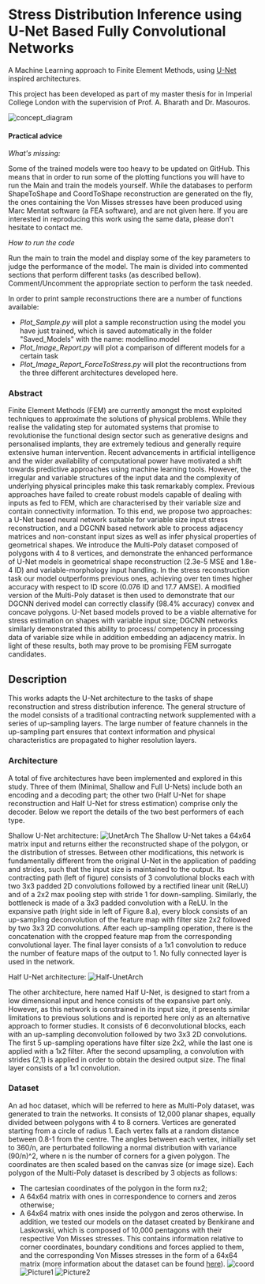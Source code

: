 # Stress Distribution Inference using U-Net Based Fully Convolutional Networks

A Machine Learning approach to Finite Element Methods, using [U-Net](https://github.com/zhixuhao/unet) inspired architectures.


This project has been developed as part of my master thesis for in Imperial College London with the supervision of Prof. A. Bharath and Dr. Masouros.

![concept_diagram](https://user-images.githubusercontent.com/30337324/61964160-26730100-afc5-11e9-9c13-95d752d206fb.jpeg)

#### Practical advice

*What's missing:*

Some of the trained models were too heavy to be updated on GitHub. This means that in order to run some of the 
plotting functions you will have to run the Main and train the models yourself.
While the databases to perform ShapeToShape and CoordToShape reconstruction are generated on the fly, the ones containing
the Von Misses stresses have been produced using Marc Mentat software (a FEA software), and are not given here. If you are
interested in reproducing this work using the same data, please don't hesitate to contact me.

*How to run the code*

Run the main to train the model and display some of the key parameters to judge the performance of the model.
The main is divided into commented sections that perform different tasks (as described bellow). Comment/Uncomment the 
appropriate section to perform the task needed.

In order to print sample reconstructions there are a number of functions available:
- *Plot_Sample.py* will plot a sample reconstruction using the model you have just trained, which is saved automatically
in the folder "Saved_Models" with the name: modellino.model
- *Plot_Image_Report.py* will plot a comparison of different models for a certain task
- *Plot_Image_Report_ForceToStress.py* will plot the recontructions from the three different architectures developed here.

### Abstract

Finite Element Methods (FEM) are currently amongst the most exploited techniques to approximate the solutions of physical 
problems. While they realise the validating step for automated systems that promise to revolutionise the functional design
sector such as generative designs and personalised implants, they are extremely tedious and generally require extensive 
human intervention. Recent advancements in artificial intelligence and the wider availability of computational power have
motivated a shift towards predictive approaches using machine learning tools. However, the irregular and variable structures
of the input data and the complexity of underlying physical principles make this task remarkably complex. Previous approaches
have failed to create robust models capable of dealing with inputs as fed to FEM, which are characterised by their variable 
size and contain connectivity information. To this end, we propose two approaches: a U-Net based neural network suitable for
variable size input stress reconstruction, and a DGCNN based network able to process adjacency matrices and non-constant 
input sizes as well as infer physical properties of geometrical shapes. We introduce the Multi-Poly dataset composed of 
polygons with 4 to 8 vertices, and demonstrate the enhanced performance of U-Net models in geometrical shape reconstruction
(2.3e-5 MSE and 1.8e-4 ID) and variable-morphology input handling. In the stress reconstruction task our model outperforms 
previous ones, achieving over ten times higher accuracy with respect to ID score (0.076 ID and 17.7 AMSE). A modified version
of the Multi-Poly dataset is then used to demonstrate that our DGCNN derived model can correctly classify (98.4% accuracy)
convex and concave polygons. U-Net based models proved to be a viable alternative for stress estimation on shapes with
variable input size; DGCNN networks similarly demonstrated this ability to process/ competency in processing data of variable
size while in addition embedding an adjacency matrix. In light of these results, both may prove to be promising FEM surrogate
candidates. 

## Description

This works adapts the U-Net architecture to the tasks of shape reconstruction and stress distribution inference. The general structure of the model consists of a traditional contracting network supplemented with a series of up-sampling layers. The large number of feature channels in the up-sampling part ensures that context information and physical characteristics are propagated to higher resolution layers. 

### Architecture

A total of five architectures have been implemented and explored in this study. Three of them (Minimal, Shallow and Full U-Nets) include both an encoding and a decoding part; the other two (Half U-Net for shape reconstruction and Half U-Net for stress estimation) comprise only the decoder. Below we report the details of the two best performers of each type. 

Shallow U-Net architecture:
![UnetArch](https://user-images.githubusercontent.com/30337324/61965127-6c30c900-afc7-11e9-8c12-6290aeb9995d.png)
The Shallow U-Net takes a 64x64 matrix input and returns either the reconstructed shape of the polygon, or the distribution of stresses. Between other modifications, this network is fundamentally different from the original U-Net in the application of padding and strides, such that the input size is maintained to the output.
Its contracting path (left of figure) consists of 3 convolutional blocks each with two 3x3 padded 2D convolutions followed by a rectified linear unit (ReLU) and of a 2x2 max pooling step with stride 1 for down-sampling. Similarly, the bottleneck is made of a 3x3 padded convolution with a ReLU. In the expansive path (right side in left of Figure 8.a), every block consists of an up-sampling deconvolution of the feature map with filter size 2x2 followed by two 3x3 2D convolutions. After each up-sampling operation, there is the concatenation with the cropped feature map from the corresponding convolutional layer. The final layer consists of a 1x1 convolution to reduce the number of feature maps of the output to 1. No fully connected layer is used in the network.

Half U-Net architecture:
![Half-UnetArch](https://user-images.githubusercontent.com/30337324/61965155-7a7ee500-afc7-11e9-87ee-ac0463f31a6a.png)

The other architecture, here named Half U-Net, is designed to start from a low dimensional input and hence consists of the expansive part only. However, as this network is constrained in its input size, it presents similar limitations to previous solutions and is reported here only as an alternative approach to former studies.
It consists of 6 deconvolutional blocks, each with an up-sampling deconvolution followed by two 3x3 2D convolutions. The first 5 up-sampling operations have filter size 2x2, while the last one is applied with a 1x2 filter. After the second upsampling, a convolution with strides (2,1) is applied in order to obtain the desired output size. The final layer consists of a 1x1 convolution.

### Dataset

An ad hoc dataset, which will be referred to here as Multi-Poly dataset, was generated to train the networks. It consists of 12,000 planar shapes, equally divided between polygons with 4 to 8 corners. Vertices are generated starting from a circle of radius 1. Each vertex falls at a random distance between 0.8-1 from the centre. The angles between each vertex, initially set to 360/n, are perturbated following a normal distribution with variance (90/n)^2, where n is the number of corners for a given polygon. The coordinates are then scaled based on the canvas size (or image size).
Each polygon of the Multi-Poly dataset is described by 3 objects as follows:
- The cartesian coordinates of the polygon in the form nx2;
- A 64x64 matrix with ones in correspondence to corners and zeros otherwise;
- A 64x64 matrix with ones inside the polygon and zeros otherwise. 
In addition, we tested our models on the dataset created by Benkirane and Laskowski, which is composed of 10,000 pentagons with their respective Von Misses stresses. This contains information relative to corner coordinates, boundary conditions and forces applied to them, and the corresponding Von Misses stresses in the form of a 64x64 matrix (more information about the dataset can be found [here](https://github.com/mlaskowski17/Exploring-Design-Spaces)).
![coord](https://user-images.githubusercontent.com/30337324/61965604-7e5f3700-afc8-11e9-8411-77acc86e910e.png)
![Picture1](https://user-images.githubusercontent.com/30337324/61965629-8919cc00-afc8-11e9-9e66-20998b2579c2.png)
![Picture2](https://user-images.githubusercontent.com/30337324/61965640-920a9d80-afc8-11e9-90c4-04a4ad553b4a.png)
